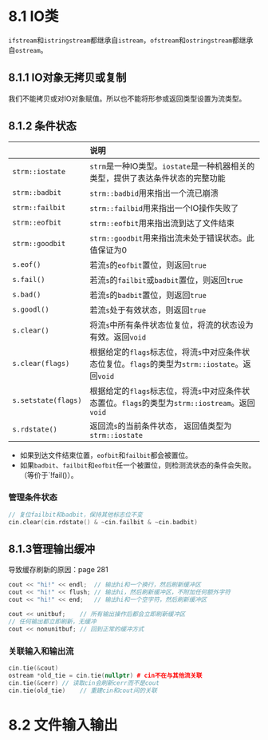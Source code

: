 
# 8.1 IO类

`ifstream`和`istringstream`都继承自`istream`，`ofstream`和`ostringstream`都继承自`ostream`。

## 8.1.1 IO对象无拷贝或复制

我们不能拷贝或对IO对象赋值。所以也不能将形参或返回类型设置为流类型。

## 8.1.2 条件状态

||说明|
|:-|:-|
|`strm::iostate`|`strm`是一种IO类型。`iostate`是一种机器相关的类型，提供了表达条件状态的完整功能|
|`strm::badbit`|`strm::badbid`用来指出一个流已崩溃|
|`strm::failbit`|`strm::failbid`用来指出一个IO操作失败了|
|`strm::eofbit`|`strm::eofbit`用来指出流到达了文件结束|
|`strm::goodbit`|`strm::goodbit`用来指出流未处于错误状态。此值保证为0|
|`s.eof()`|若流`s`的`eofbit`置位，则返回`true`|
|`s.fail()`|若流`s`的`failbit`或`badbit`置位，则返回`true`|
|`s.bad()`|若流`s`的`badbit`置位，则返回`true`|
|`s.goodl()`|若流`s`处于有效状态，则返回`true`|
|`s.clear()`|将流`s`中所有条件状态位复位，将流的状态设为有效。返回`void`|
|`s.clear(flags)`|根据给定的`flags`标志位，将流`s`中对应条件状态位复位。`flags`的类型为`strm::iostate`。返回`void`|
|`s.setstate(flags)`|根据给定的`flags`标志位，将流`s`中对应条件状态置位。`flags`的类型为`strm::iostream`。返回`void`|
|`s.rdstate()`|返回流`s`的当前条件状态， 返回值类型为`strm::iostate`|


- 如果到达文件结束位置，`eofbit`和`failbit`都会被置位。
- 如果`badbit`、`failbit`和`eofbit`任一个被置位，则检测流状态的条件会失败。（等价于`!fail()）。

###  管理条件状态

```c++
// 复位failbit和badbit，保持其他标志位不变
cin.clear(cin.rdstate() & ~cin.failbit & ~cin.badbit)
```

## 8.1.3管理输出缓冲

导致缓存刷新的原因：page 281

```c++
cout << "hi!" << endl;  // 输出hi和一个换行，然后刷新缓冲区
cout << "hi!" << flush; // 输出hi，然后刷新缓冲区，不附加任何额外字符
cout << "hi!" << end;   // 输出hi和一个空字符，然后刷新缓冲区
```

```c++
cout << unitbuf;    // 所有输出操作后都会立即刷新缓冲区
// 任何输出都立即刷新，无缓冲
cout << nonunitbuf; // 回到正常的缓冲方式
```

### 关联输入和输出流

```c++
cin.tie(&cout)
ostream *old_tie = cin.tie(nullptr) # cin不在与其他流关联
cin.tie(&cerr) // 读取cin会刷新cerr而不是cout
cin.tie(old_tie)    // 重建cin和cout间的关联
```


# 8.2 文件输入输出